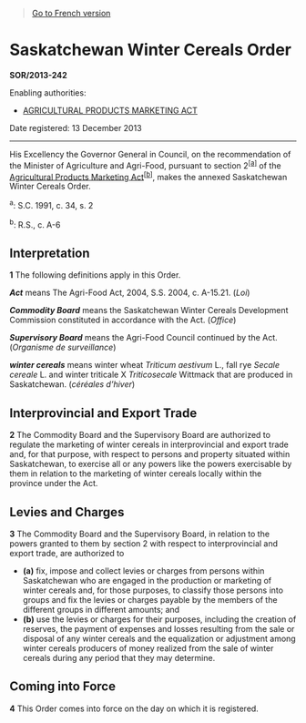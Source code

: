 > [Go to French version](/fr/Règlements/Décrets,%20ordonnances%20et%20règlements%20statutaires/2013/242.md)

# Saskatchewan Winter Cereals Order

**SOR/2013-242**

Enabling authorities: 
- [AGRICULTURAL PRODUCTS MARKETING ACT](/en/Acts/Revised%20Statutes%20of%20Canada/A/A-6.md)

Date registered: 13 December 2013

----------

His Excellency the Governor General in Council, on the recommendation of the Minister of Agriculture and Agri-Food, pursuant to section 2<sup><a href='#fn_a'>[a]</a></sup> of the [Agricultural Products Marketing Act](/en/Acts/Revised%20Statutes%20of%20Canada/A/A-6.md)<sup><a href='#fn_b'>[b]</a></sup>, makes the annexed Saskatchewan Winter Cereals Order.

<a name='fn_a'><sup>a</sup></a>: S.C. 1991, c. 34, s. 2<br />

<a name='fn_b'><sup>b</sup></a>: R.S., c. A-6<br />




## Interpretation


**1** The following definitions apply in this Order.

***Act*** means The Agri-Food Act, 2004, S.S. 2004, c. A-15.21. (*Loi*)

***Commodity Board*** means the Saskatchewan Winter Cereals Development Commission constituted in accordance with the Act. (*Office*)

***Supervisory Board*** means the Agri-Food Council continued by the Act. (*Organisme de surveillance*)

***winter cereals*** means winter wheat *Triticum aestivum* L., fall rye *Secale cereale* L. and winter triticale X *Triticosecale* Wittmack that are produced in Saskatchewan. (*céréales d’hiver*)




## Interprovincial and Export Trade


**2** The Commodity Board and the Supervisory Board are authorized to regulate the marketing of winter cereals in interprovincial and export trade and, for that purpose, with respect to persons and property situated within Saskatchewan, to exercise all or any powers like the powers exercisable by them in relation to the marketing of winter cereals locally within the province under the Act.




## Levies and Charges


**3** The Commodity Board and the Supervisory Board, in relation to the powers granted to them by section 2 with respect to interprovincial and export trade, are authorized to
- **(a)** fix, impose and collect levies or charges from persons within Saskatchewan who are engaged in the production or marketing of winter cereals and, for those purposes, to classify those persons into groups and fix the levies or charges payable by the members of the different groups in different amounts; and
- **(b)** use the levies or charges for their purposes, including the creation of reserves, the payment of expenses and losses resulting from the sale or disposal of any winter cereals and the equalization or adjustment among winter cereals producers of money realized from the sale of winter cereals during any period that they may determine.




## Coming into Force


**4** This Order comes into force on the day on which it is registered.


